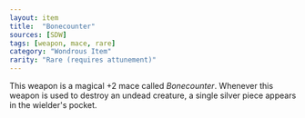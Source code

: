 ```yaml
---
layout: item
title:  "Bonecounter"
sources: [SDW]
tags: [weapon, mace, rare]
category: "Wondrous Item"
rarity: "Rare (requires attunement)"
---
```


This weapon is a magical +2 mace called _Bonecounter_. Whenever this weapon is used to destroy an undead creature, a single silver piece appears in the wielder's pocket.